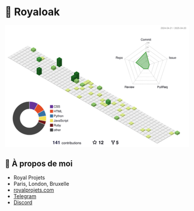 # 👋 Royaloak

![](./profile-3d-contrib/profile-green-animate.svg)

## 🚀 À propos de moi
- Royal Projets
- Paris, London, Bruxelle
- [royalprojets.com](https://royalprojets.com)
- [Telegram](https://t.me/royaloakap)
- [Discord](https://discord.gg/royalC2)
